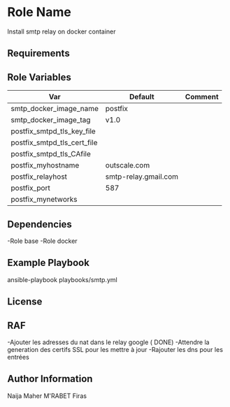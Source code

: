 Role Name
=========

Install smtp relay on docker container

Requirements
------------


Role Variables
--------------

| Var  | Default | Comment |
| ---      | ---      | ---      |
| smtp_docker_image_name   | postfix | |
| smtp_docker_image_tag  | v1.0 | |
postfix_smtpd_tls_key_file | | | 
postfix_smtpd_tls_cert_file | | | 
postfix_smtpd_tls_CAfile | | | 
postfix_myhostname |  outscale.com| | 
postfix_relayhost |  smtp-relay.gmail.com| |  
postfix_port|  587 | | 
postfix_mynetworks| | | 
Dependencies
------------
-Role base
-Role docker

Example Playbook
----------------

ansible-playbook playbooks/smtp.yml 

License
-------

RAF
-------
-Ajouter les adresses du nat dans le relay google ( DONE)
-Attendre la generation des certifs SSL pour les mettre à jour
-Rajouter les dns pour les entrées


Author Information
------------------
Naija Maher 
M'RABET Firas
